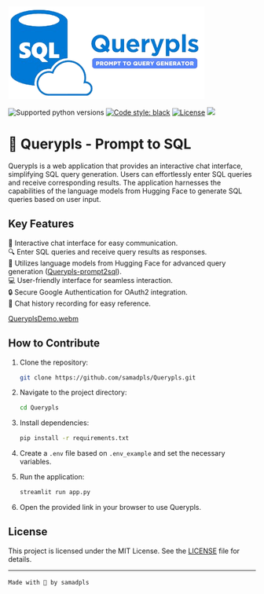 
<img src="static/image/logo.png">

![Supported python versions](https://img.shields.io/badge/python-3.8%20%7C%203.9%20%7C%203.10%20%7C%203.11-blue)
[![Code style: black](https://img.shields.io/badge/code%20style-black-000000.svg)](https://github.com/psf/black) 
[![License](https://img.shields.io/badge/License-MIT%202.0-blue.svg)](LICENSE)
<img src='https://img.shields.io/github/stars/samadpls/querypls?color=red&label=stars&logoColor=black&style=social'>

# 💬 Querypls - Prompt to SQL 

Querypls is a web application that provides an interactive chat interface, simplifying SQL query generation. Users can effortlessly enter SQL queries and receive corresponding results. The application harnesses the capabilities of the language models from Hugging Face to generate SQL queries based on user input.

## Key Features

💬 Interactive chat interface for easy communication.  
🔍 Enter SQL queries and receive query results as responses.  
🤖 Utilizes language models from Hugging Face for advanced query generation ([Querypls-prompt2sql](https://huggingface.co/samadpls/querypls-prompt2sql)).  
💻 User-friendly interface for seamless interaction.  
🔒 Secure Google Authentication for OAuth2 integration.  
🔄 Chat history recording for easy reference.

[QueryplsDemo.webm](https://github.com/samadpls/Querypls/assets/94792103/7fcd6608-c8e0-4ba2-8166-5d4021adeb69)


## How to Contribute

1. Clone the repository:
    ```bash
    git clone https://github.com/samadpls/Querypls.git
    ```

2. Navigate to the project directory:
    ```bash
    cd Querypls
    ```

3. Install dependencies:
    ```bash
    pip install -r requirements.txt
    ```

4. Create a `.env` file based on `.env_example` and set the necessary variables.

5. Run the application:
    ```bash
    streamlit run app.py
    ```

6. Open the provided link in your browser to use Querypls.

## License

This project is licensed under the MIT License. See the [LICENSE](LICENSE) file for details.

---

`Made with 🤍 by samadpls`
